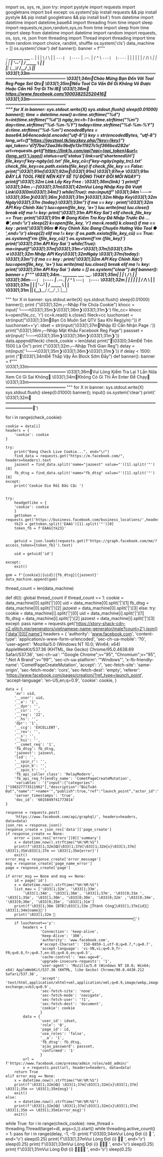 import os, sys, re, json
try:
  import pystyle
  import requests
  import googletrans
  import bs4
except:
  os.system('pip install requests && pip install pystyle && pip install googletrans && pip install bs4')
from datetime import datetime
import datetime,base64
import threading
from time import sleep
import requests,re,json,random,sys,os
from time import sleep
from time import sleep
from datetime import datetime
import random
import requests, os, sys, re, json
from threading import Thread
import threading
import time
from random import choice, randint, shuffle
os.system('cls')
data_machine = []
os.system('clear')
def banner():
 banner = f"""
 
.___________.   _______       ___   .___________.
|           |  |       \     /   \  |           |
`---|  |----`  |  .--.  |   /  ^  \ `---|  |----`
    |  |       |  |  |  |  /  /_\  \    |  |     
    |  |     __|  '--'  | /  _____  \   |  |     
    |__|    (__)_______/ /__/     \__\  |__| 
\033[1;33m══════════════════════════════════════════════════════════════
\033[1;34m🌸Chào Mừng Bạn Đến Với Tool Reg Page Set Qtv🌸
\033[1;35m🌸Nếu Tool Có Vấn Đề Gì Không Vô Được Hoặc Cần Hỗ Trợ Gì Thì IB🌸
\033[1;36m🌸https://www.facebook.com/100038252520416🌸
\033[1;33m══════════════════════════════════════════════════════════════                                          
"""
 for X in banner:
  sys.stdout.write(X)
  sys.stdout.flush() 
  sleep(0.01000)
banner();
time = datetime.now()
a=time.strftime("%d")
h=int(time.strftime("%d"))
ngày_trc=h-1
b=time.strftime("%m")
day=time.strftime("%d-%m-%Y")
today=time.strftime("%d-%m-%Y")
d=time.strftime("%d-%m")
encodedBytes = base64.b64encode(d.encode("utf-8"))
key = str(encodedBytes, "utf-8")
long_url=(f"https://jayztool.tk/jayzkey.php/?key={key}")
api_token='d7f7ba72aa36c9bdfe13e11927c1cf366bcd282a'
url=requests.get(f'https://link1s.com/api?api={api_token}&url={long_url}').json()
status=url['status']
link=url['shortenedUrl']
file_key=f'key-ngày{a}.txt'
file_key_cũ=f'key-ngày{ngày_trc}.txt'
check_file_key=os.path.exists(file_key)
if check_file_key == False:
   print("\033[1;91m[\033[1;92m🌸\033[1;91m] \033[1;97m=> \033[1;91m ĐÂY LÀ TOOL FREE NÊN KEY SẼ TỰ ĐỘNG THAY ĐỔI MỖI NGÀY")
   print(f'\033[1;32m  Link Lấy Key Free : \033[1;36m{link} ')
   print(f' \033[1;34m┌─[\033[1;37m\033[1;42mVui Lòng Nhập Key Đã Vượt Link\033[0m\033[1;34m]')
   while(True):
      ma=input(f" \033[1;34m└──╼ \033[1;35m❯\033[1;36m❯\033[1;31m❯\033[1;32m Nhập Key\033[1;32m Ngày\033[1;37m {today}:\033[1;33m")
      if ma == key :
         print('\033[1;32m API Key Chính Xác')
         luu=open(file_key, 'a+')
         luu.write(ma)
         luu.close()
         break
      elif ma != key:
         print('\033[1;31m API Key Sai')
elif check_file_key == True:
  print('\033[1;91m  ●  Đang Kiểm Tra Key Đã Nhập Trước Đó ...  ●',end='\r')
  sleep(2)
  k=open(file_key, 'r')
  ma=k.read()
  k.close()
  if ma == key :
    print('\033[1;96m  ●  Key Chính Xác Đang Chuyển Hướng Vào Tool  ●       ',end='\r')
    sleep(2)
  elif ma != key:
    if os.path.exists(file_key_cũ) == True:
      os.system(f'rm {file_key_cũ}')
    os.system(f'rm {file_key}')
    print('\033[1;31m API Key Sai         ')
    while(True):
      ma=input(f"\033[1;37m[\033[1;31m✓\033[1;37m]\033[1;37m =>\033[1;32m Nhập API Key\033[1;32mNgày \033[1;37m{today}: \033[1;33m")
      if ma == key :
        print('\033[1;32m API Key Chính Xác')
        luu=open(file_key, 'a+')
        luu.write(ma)
        luu.close()
        break
      elif ma != key:
        print('\033[1;31m API Key Sai           ')
data = []
os.system("clear")
def banner():
 banner = f"""
\033[1;34m.___________.   _______       ___   .___________.
\033[1;35m|           |  |       \     /   \  |           |
\033[1;36m`---|  |----`  |  .--.  |   /  ^  \ `---|  |----`
\033[1;32m    |  |       |  |  |  |  /  /_\  \    |  |     
\033[1;37m    |  |     __|  '--'  | /  _____  \   |  |     
\033[1;31m    |__|    (__)_______/ /__/     \__\  |__|     
                                                 
"""
 for X in banner:
  sys.stdout.write(X)
  sys.stdout.flush() 
  sleep(0.01000)
banner();
print ("\033[1;32m┌─Nhập File Chứa Cookie")
khocc = input('└──╼\033[1;35m❯\033[1;36m❯\033[1;31m❯')
file_cc= khocc
k=open(file_cc, 'r')
cc=k.read()
k.close()
fileck=cc
luuchonset = str(input("\033[1;33m🌸Bạn Có Muốn Set QTV Sau Khi Reg(y/n):"))
if luuchonset=='y':
    idset = str(input('\033[1;37m🌸Nhập ID Cần Nhận Page :'))
    print("\033[1;36m┌─Nhập Mật Khẩu Facebook Reg Page")
    passset = str(input('└──╼\033[1;35m❯\033[1;36m❯\033[1;31m❯'))
data.append(fileck)
check_cookie = len(data)
print("🌸\033[0;34mĐể Trên 1500 Là Ổn")
print ("\033[1;32m┌─Nhập Thời Gian Reg")
delay = int(input('└──╼\033[1;35m❯\033[1;36m❯\033[1;31m❯'))
if delay < 1500:
	print ("🌸\033[1;34mĐể Thấp Vậy Ăn Block Sớm Đấy")
def banner():
 banner = f"""
\033[1;33m═══════════════════════════════════════════════════════════════
\033[1;36m🌸Vui Lòng Kiểm Tra Lại 1 Lần Nữa Xem Có Gì Sai Không🌸
\033[1;34m🌸Không Có Gì Thì Ấn Enter Để Chạy🌸
\033[1;33m═══════════════════════════════════════════════════════════════
"""
 for X in banner:
  sys.stdout.write(X)
  sys.stdout.flush() 
  sleep(0.01000)
banner();
input()
os.system('clear')
print(' \033[1;32m🌸═══════════════════════════════════════════════════════════🌸')

for i in range(check_cookie):
    
    cookie = data[i]
    headers = {
        'cookie': cookie
    }
    
    try:
        print("Đang Check Live Cookie...", end="\r")
        find_data = requests.get("https://m.facebook.com/", headers=headers).text
        jazoest = find_data.split('name="jazoest" value="')[1].split('"')[0]
        fb_dtsg = find_data.split('name="fb_dtsg" value="')[1].split('"')[0]
    except:
        print('Cookie Die Rồi Đầu Cặc ')
        

    try:
        headgetlike = {
        'cookie': cookie
        }
        gettoken = requests.get('https://business.facebook.com/business_locations/',headers=headgetlike).text
        tk23 = gettoken.split('EAAG')[1].split('"')[0]
        token_fb = f'EAAG{tk23}'

        
        getuid = json.loads(requests.get(f'https://graph.facebook.com/me/?access_token={token_fb}').text)
        
        uid = getuid['id']
        
    except:
        exit() 
    
    gom = f'{cookie}|{uid}|{fb_dtsg}|{jazoest}'
    data_machine.append(gom)
thread_count = len(data_machine)


def dl(i):
    global thread_count
    if thread_count == 1:
        cookie = data_machine[0].split('|')[0]
        uid = data_machine[0].split('|')[1]
        fb_dtsg = data_machine[0].split('|')[2]
        jazoest = data_machine[0].split('|')[3]
    else:
        try:
            cookie = data_machine[i].split('|')[0]
            uid = data_machine[i].split('|')[1]
            fb_dtsg = data_machine[i].split('|')[2]
            jazoest = data_machine[i].split('|')[3]
        except:
            pass
    name = requests.get('https://story-shack-cdn-v2.glitch.me/generators/vietnamese-name-generator/male?count=2').json()['data'][0]['name']
    headers = {
        'authority': 'www.facebook.com',
        'content-type': 'application/x-www-form-urlencoded',
        'sec-ch-ua-mobile': '?0',
        'user-agent': 'Mozilla/5.0 (Windows NT 10.0; Win64; x64) AppleWebKit/537.36 (KHTML, like Gecko) Chrome/95.0.4638.69 Safari/537.36',
        'sec-ch-ua': '"Google Chrome";v="95", "Chromium";v="95", ";Not A Brand";v="99"',
        'sec-ch-ua-platform': '"Windows"',
        'x-fb-friendly-name': 'CometPageCreateMutation',
        'accept': '*/*',
        'sec-fetch-site': 'same-origin',
        'sec-fetch-mode': 'cors',
        'sec-fetch-dest': 'empty',
        'referer': 'https://www.facebook.com/pages/creation/?ref_type=launch_point',
        'accept-language': 'en-US,en;q=0.9',
        'cookie': cookie,
    }

    data = {
        'av': uid,
        '__user': uid,
        '__a': '1',
        '__dyn': '',
        '__csr': '',
        '__req': '22',
        '__hs': '',
        'dpr': '1',
        '__ccg': 'EXCELLENT',
        '__rev': '',
        '__s': '',
        '__hsi': '',
        '__comet_req': '1',
        'fb_dtsg': fb_dtsg,
        'jazoest': jazoest,
        'lsd': '',
        '__spin_r': '',
        '__spin_b': '',
        '__spin_t': '',
        'fb_api_caller_class': 'RelayModern',
        'fb_api_req_friendly_name': 'CometPageCreateMutation',
        'variables': '{"input":{"categories":["198327773511962"],"description":"BùiTuấn Đạt","name":"'+name+'","publish":true,"ref":"launch_point","actor_id":"'+uid+'","client_mutation_id":"2"}}',
        'server_timestamps': 'true',
        'doc_id': '6015849741773814'
    }

    response = requests.post(
        'https://www.facebook.com/api/graphql/', headers=headers, data=data)
    json_res = response.json()
    response_create = json_res['data']['page_create']
    if response_create == None:
        error = json_res['errors'][0]['summary']
        x = datetime.now().strftime("%H:%M:%S")
        print(f'\033[1;32m[❎]\033[1;37m[\033[1;32m{x}\033[1;37m] \033[1;35m\033[1;37m => \033[1;35m{error}')
        exit()
    error_msg = response_create['error_message']
    msg = response_create['page_name_error']
    page = response_create['page']

    if error_msg == None and msg == None:
        id = page['id']
        x = datetime.now().strftime("%H:%M:%S")
        list_mau = ['\033[1;32m', '\033[1;33m',
            '\033[1;34m', '\033[1;36m', '\033[1;37m', '\033[0;31m ', '\033[1;35m', '\033[1;30m', '\033[0;30m', '\033[0;32m' ,'\033[0;34m', '\033[0;36m', '\033[0;35m', '\033[1;31m']
        print(f'\033[1;36m [BTĐ]\033[1;33m 🌸Thành Công🌸\033[1;37m{id}🌸\033[1;34m{name}🌸')
        print('\033[1;32m 🌸═══════════════════════════════════════════════════════════🌸')
        if luuchonset=='y':        
            headers = {
                    'Connection': 'keep-alive',
                    'Keep-Alive': '300',
                    'authority': 'www.facebook.com',
                    #'accept-Charset': 'ISO-8859-1,utf-8;q=0.7,*;q=0.7',
                    'accept-language': 'vi-VN,vi;q=0.9,fr-FR;q=0.8,fr;q=0.7,en-US;q=0.6,en;q=0.5',
                    'cache-control': 'max-age=0',
                    'upgrade-insecure-requests': '1',
                    'user-agent': 'Mozilla/5.0 (Windows NT 10.0; Win64; x64) AppleWebKit/537.36 (KHTML, like Gecko) Chrome/90.0.4430.212 Safari/537.36',
                    'accept': 'text/html,application/xhtml+xml,application/xml;q=0.9,image/webp,image/apng,*/*;q=0.8,application/signed-exchange;v=b3;q=0.9',
                    'sec-fetch-site': 'none',
                    'sec-fetch-mode': 'navigate',
                    'sec-fetch-user': '?1',
                    'sec-fetch-dest': 'document',
                    'cookie': cookie
                    }
            data = {
                    'user_id': idset,
                    'role': '0',
                    'page_id': id,
                    'use_roles': 'false',
                    '__a': '1',
                    'fb_dtsg': fb_dtsg,
                    'ajax_password': passset,
                    'confirmed': '1'
                    }
            url = f'https://www.facebook.com/presma/admin_roles/add_admin/'
            x = requests.post(url, headers=headers, data=data)
        return True
    elif error_msg == None:
        x = datetime.now().strftime("%H:%M:%S")
        print(f'\033[1;32m[❎] \033[1;37m[\033[1;32m{x}\033[1;37m] \033[1;35m => \033[1;35m{msg}')
        exit()
    else:
        x = datetime.now().strftime("%H:%M:%S")
        print(f'\033[1;32m[❎] \033[1;37m[\033[1;32m{x}\033[1;37m] \033[1;35m => \033[1;35m{error_msg}')
        exit()




while True:
    for i in range(check_cookie):
        new_thread = threading.Thread(target=dl, args=(i,)).start()
    while threading.active_count() > 1:
        pass
    for i in range(delay, -1, -1):
        print(
            f'\033[0;34mVui Lòng Đợi {i} 🍎   ', end='\r')
        sleep(0.25)
        print(
            f'\033[1;37mVui Lòng Đợi {i} 🍎🍎   ', end='\r')
        sleep(0.25)
        print(
            f'\033[1;33mVui Lòng Đợi {i} 🍎🍎🍎   ', end='\r')
        sleep(0.25)
        print(
            f'\033[1;31mVui Lòng Đợi {i} 🍎🍎🍎🍎    ', end='\r')
        sleep(0.25)













